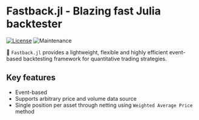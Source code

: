 # Fastback.jl - Blazing fast Julia backtester

[![License](https://img.shields.io/badge/License-MIT-yellow.svg)](./LICENSE)
![Maintenance](https://img.shields.io/maintenance/yes/2024)

🚀 `Fastback.jl` provides a lightweight, flexible and highly efficient event-based backtesting framework for quantitative trading strategies.

## Key features

* Event-based
* Supports arbitrary price and volume data source
* Single position per asset through netting using `Weighted Average Price` method
